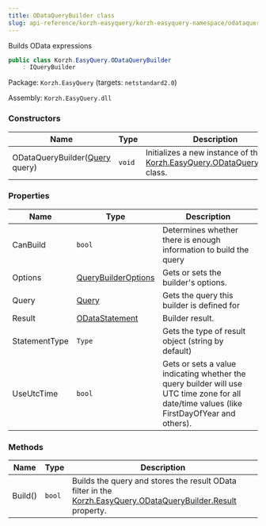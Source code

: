 ```yaml
---
title: ODataQueryBuilder class
slug: api-reference/korzh-easyquery/korzh-easyquery-namespace/odataquerybuilder-class
---
```



Builds OData expressions
```csharp
public class Korzh.EasyQuery.ODataQueryBuilder
    : IQueryBuilder

```
Package: `Korzh.EasyQuery` (targets: `netstandard2.0`)

Assembly: `Korzh.EasyQuery.dll`

### Constructors

| Name | Type | Description | 
| --- | --- | --- | 
| ODataQueryBuilder([Query](/api-reference/korzh-easyquery/korzh-easyquery-namespace/query-class) query) | `void` | Initializes a new instance of the [Korzh.EasyQuery.ODataQueryBuilder](/api-reference/korzh-easyquery/korzh-easyquery-namespace/odataquerybuilder-class) class. | 


### Properties

| Name | Type | Description | 
| --- | --- | --- | 
| CanBuild | `bool` | Determines whether there is enough information to build the query | 
| Options | [QueryBuilderOptions](/api-reference/korzh-easyquery/korzh-easyquery-namespace/querybuilderoptions-class) | Gets or sets the builder's options. | 
| Query | [Query](/api-reference/korzh-easyquery/korzh-easyquery-namespace/query-class) | Gets the query this builder is defined for | 
| Result | [ODataStatement](/api-reference/korzh-easyquery/korzh-easyquery-namespace/odatastatement-class) | Builder result. | 
| StatementType | `Type` | Gets the type of result object (string by default) | 
| UseUtcTime | `bool` | Gets or sets a value indicating whether the query builder will use UTC time zone for all date/time values (like FirstDayOfYear and others). | 


### Methods

| Name | Type | Description | 
| --- | --- | --- | 
| Build() | `bool` | Builds the query and stores the result OData filter in the [Korzh.EasyQuery.ODataQueryBuilder.Result](/api-reference/korzh-easyquery/korzh-easyquery-namespace/odataquerybuilder-class) property. |